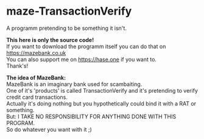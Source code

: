 # maze-TransactionVerify
A programm pretending to be something it isn't.

<strong>This here is only the source code!</strong><br>
If you want to download the programm itself you can do that on https://mazebank.co.uk<br>
You can also support me on https://hase.one if you want to.<br>
Thank's!

<b>The idea of MazeBank:</b><br>
MazeBank is an imaginary bank used for scambaiting.<br>
One of it's 'products' is called TransactionVerify and it's pretending to verify
credit card transactions. <br>Actually it's doing nothing but you hypothetically could 
bind it with a RAT or something.<br>
But: I TAKE NO RESPONSIBILITY FOR ANYTHING DONE WITH THIS PROGRAM.<br>
So do whatever you want with it ;)
